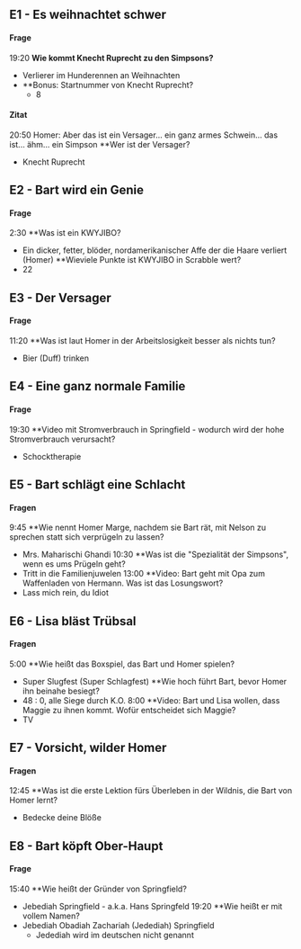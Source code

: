 ## E1 - Es weihnachtet schwer

#### Frage
19:20
**Wie kommt Knecht Ruprecht zu den Simpsons?**
- Verlierer im Hunderennen an Weihnachten
- **Bonus: Startnummer von Knecht Ruprecht?
	- 8
#### Zitat
20:50
Homer: Aber das ist ein Versager... ein ganz armes Schwein... das ist... ähm... ein Simpson 
**Wer ist der  Versager?
- Knecht Ruprecht
## E2 - Bart wird ein Genie 
#### Frage
2:30
**Was ist ein KWYJIBO? 
- Ein dicker, fetter, blöder, nordamerikanischer Affe der die Haare verliert (Homer)
**Wieviele Punkte ist KWYJIBO in Scrabble wert?
- 22
## E3 - Der Versager

#### Frage
11:20
**Was ist laut Homer in der Arbeitslosigkeit besser als nichts tun? 
- Bier (Duff) trinken

## E4 - Eine ganz normale Familie 

#### Frage 
19:30
**Video mit Stromverbrauch in Springfield -  wodurch wird der hohe Stromverbrauch verursacht? 
- Schocktherapie

## E5 - Bart schlägt eine Schlacht

#### Fragen
9:45
**Wie nennt Homer Marge, nachdem sie Bart rät, mit Nelson zu sprechen statt sich verprügeln zu lassen?
- Mrs. Maharischi Ghandi
10:30
**Was ist die "Spezialität der Simpsons", wenn es ums Prügeln geht?
- Tritt in die Familienjuwelen
13:00
**Video: Bart geht mit Opa zum Waffenladen von Hermann. Was ist das Losungswort?
- Lass mich rein, du Idiot

## E6 - Lisa bläst Trübsal
#### Fragen
5:00
**Wie heißt das Boxspiel, das Bart und Homer spielen?
- Super Slugfest (Super Schlagfest)
**Wie hoch führt Bart, bevor Homer ihn beinahe besiegt?
 - 48 : 0, alle Siege durch K.O.
8:00
**Video: Bart und Lisa wollen, dass Maggie zu ihnen kommt. Wofür entscheidet sich Maggie?
- TV

## E7 - Vorsicht, wilder Homer

#### Fragen
12:45
**Was ist die erste Lektion fürs Überleben in der Wildnis, die Bart von Homer lernt?
- Bedecke deine Blöße

## E8 - Bart köpft Ober-Haupt

#### Frage
15:40
**Wie heißt der Gründer von Springfield?
- Jebediah Springfield - a.k.a. Hans Springfeld
19:20
**Wie heißt er mit vollem Namen?
- Jebediah Obadiah Zachariah (Jedediah) Springfield
	- Jedediah wird im deutschen nicht genannt
